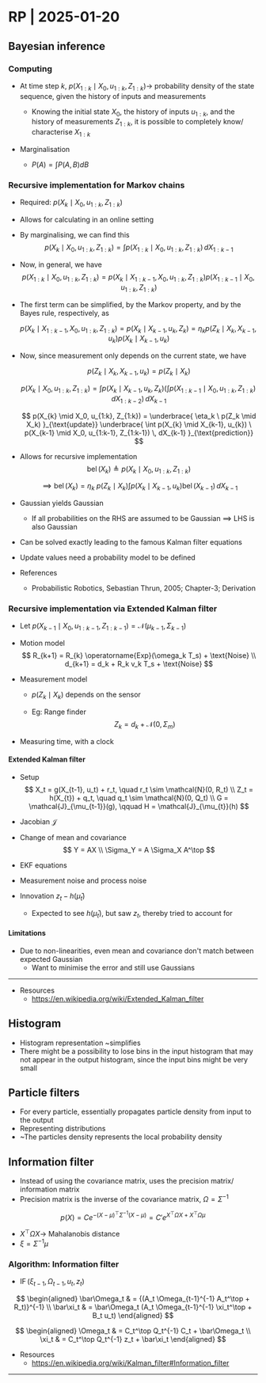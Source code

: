 # RP | 2025-01-20

## Bayesian inference

### Computing

- At time step $k$, $p(X_{1:k} \mid X_0, u_{1:k}, Z_{1:k}) \rightarrow$ probability density of the state sequence, given the history of inputs and measurements

  - Knowing the initial state $X_0$, the history of inputs $u_{1:k}$, and the history of measurements $Z_{1:k}$, it is possible to completely know/ characterise $X_{1:k}$

- Marginalisation
  - $P(A) = \int P(A, B) dB$
  

### Recursive implementation for Markov chains

- Required: $p(X_{k} \mid X_0, u_{1:k}, Z_{1:k})$

- Allows for calculating in an online setting

- By marginalising, we can find this
  $$
  p(X_{k} \mid X_0, u_{1:k}, Z_{1:k}) = \int p(X_{1:k} \mid X_0, u_{1:k}, Z_{1:k}) \, dX_{1:k-1}
  $$

- Now, in general, we have
  $$
  p(X_{1:k} \mid X_0, u_{1:k}, Z_{1:k}) = p(X_k \mid X_{1:k-1}, X_0, u_{1:k}, Z_{1:k}) p(X_{1:k-1} \mid X_0, u_{1:k}, Z_{1:k})
  $$

- The first term can be simplified, by the Markov property, and by the Bayes rule, respectively, as

  $$
  p(X_k \mid X_{1:k-1}, X_0, u_{1:k}, Z_{1:k}) = p(X_k \mid X_{k-1}, u_{k}, Z_{k}) = \eta_k p(Z_k \mid X_k, X_{k-1}, u_{k}) p(X_k \mid X_{k-1}, u_{k})
  $$

- Now, since measurement only depends on the current state, we have

  $$
  p(Z_k \mid X_k, X_{k-1}, u_{k}) = p(Z_k \mid X_k)
  $$

  $$
  p(X_{k} \mid X_0, u_{1:k}, Z_{1:k}) = \int p(X_{k} \mid X_{k-1}, u_{k}, Z_{k}) \left( \int p(X_{1:k-1} \mid X_0, u_{1:k}, Z_{1:k}) \, dX_{1:k-2} \right) \, dX_{k-1}
  $$

  $$
  p(X_{k} \mid X_0, u_{1:k}, Z_{1:k}) = \underbrace{ \eta_k \ p(Z_k \mid X_k) }_{\text{update}} \underbrace{ \int p(X_{k} \mid X_{k-1}, u_{k}) \ p(X_{k-1} \mid X_0, u_{1:k-1}, Z_{1:k-1}) \, dX_{k-1} }_{\text{prediction}}
  $$

- Allows for recursive implementation
  $$
  \operatorname{bel} (X_k) \triangleq p(X_{k} \mid X_0, u_{1:k}, Z_{1:k})
  $$

  $$
  \implies \operatorname{bel} (X_k) = \eta_k \ p(Z_k \mid X_k) \int p(X_{k} \mid X_{k-1}, u_{k}) \operatorname{bel} (X_{k-1}) \, dX_{k-1}
  $$
  
- Gaussian yields Gaussian

  - If all probabilities on the RHS are assumed to be Gaussian $\implies$ LHS is also Gaussian

- Can be solved exactly leading to the famous Kalman filter equations

- Update values need a probability model to be defined

- References
  - Probabilistic Robotics, Sebastian Thrun, 2005; Chapter-3; Derivation

### Recursive implementation via Extended Kalman filter

- Let $p(X_{k-1} \mid X_0, u_{1:k-1}, Z_{1:k-1}) = \mathcal{N}(\mu_{k-1}, \Sigma_{k-1})$

- Motion model
  $$
  R_{k+1} = R_{k} \operatorname{Exp}(\omega_k T_s) + \text{Noise}
  \\
  d_{k+1} = d_k + R_k v_k T_s + \text{Noise}
  $$
  
- Measurement model

  - $p(Z_k \mid X_k)$ depends on the sensor

  - Eg: Range finder
    $$
    Z_k = d_k + \mathcal{N}(0, \Sigma_m)
    $$

- Measuring time, with a clock

#### Extended Kalman filter

- Setup
  $$
  X_t = g(X_{t-1}, u_t) + r_t, \quad r_t \sim \mathcal{N}(0, R_t)
  \\
  Z_t = h(X_{t}) + q_t, \quad q_t \sim \mathcal{N}(0, Q_t)
  \\
  G = \mathcal{J}_{\mu_{t-1}}(g), \qquad H = \mathcal{J}_{\mu_{t}}(h)
  $$

- Jacobian $\mathcal{J}$

- Change of mean and covariance
  $$
  Y = AX
  \\
  \Sigma_Y = A \Sigma_X A^\top
  $$

- EKF equations

- Measurement noise and process noise

- Innovation $z_t - h(\bar\mu_t)$

  - Expected to see $h(\bar\mu_t)$, but saw $z_t$, thereby tried to account for


#### Limitations

- Due to non-linearities, even mean and covariance don't match between expected Gaussian
  - Want to minimise the error and still use Gaussians

---

- Resources
  - <https://en.wikipedia.org/wiki/Extended_Kalman_filter>

## Histogram

- Histogram representation ~simplifies
- There might be a possibility to lose bins in the input histogram that may not appear in the output histogram, since the input bins might be very small

## Particle filters

- For every particle, essentially propagates particle density from input to the output
- Representing distributions
- ~The particles density represents the local probability density

## Information filter

- Instead of using the covariance matrix, uses the precision matrix/ information matrix
- Precision matrix is the inverse of the covariance matrix, $\Omega = \Sigma^{-1}$

$$
p(X) = C e^{-(X - \mu)^\top \Sigma^{-1} (X - \mu)} = C' e^{X^\top \Omega X + X^\top \Omega \mu}
$$

- $X^\top \Omega X \to$ Mahalanobis distance
- $\xi = \Sigma^{-1} \mu$

### Algorithm: Information filter

- $\operatorname{IF}(\xi_{t-1}, \Omega_{t-1}, u_t, z_t)$

$$
\begin{aligned}
\bar\Omega_t
& =
{(A_t \Omega_{t-1}^{-1} A_t^\top + R_t)}^{-1}
\\
\bar\xi_t
& =
\bar\Omega_t (A_t \Omega_{t-1}^{-1} \xi_t^\top + B_t u_t)
\end{aligned}
$$

$$
\begin{aligned}
\Omega_t
& =
C_t^\top Q_t^{-1} C_t + \bar\Omega_t
\\
\xi_t
& =
C_t^\top Q_t^{-1} z_t + \bar\xi_t
\end{aligned}
$$

- Resources
  - <https://en.wikipedia.org/wiki/Kalman_filter#Information_filter>

---

